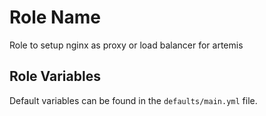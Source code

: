 Role Name
=========

Role to setup nginx as proxy or load balancer for artemis


Role Variables
--------------

Default variables can be found in the `defaults/main.yml` file.


